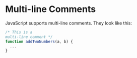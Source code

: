 # Multi-line Comments

JavaScript supports multi-line comments. They look like this:

```javascript
/* This is a
multi-line comment */
function addTwoNumbers(a, b) {
  ...
}
```
